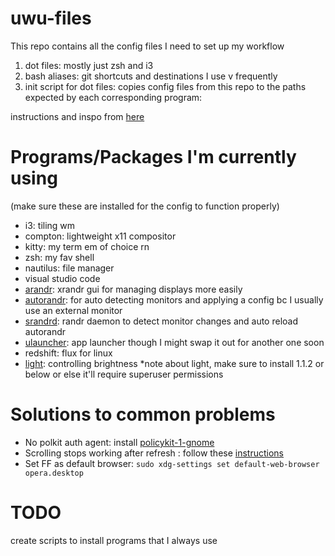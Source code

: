 # uwu-files

This repo contains all the config files I need to set up my workflow
1. dot files: mostly just zsh and i3
2. bash aliases: git shortcuts and destinations I use v frequently
3. init script for dot files: copies config files from this repo to the paths expected by each corresponding program: 

instructions and inspo from [here](https://www.freecodecamp.org/news/dive-into-dotfiles-part-2-6321b4a73608)

# Programs/Packages I'm currently using
(make sure these are installed for the config to function properly)
- i3: tiling wm
- compton: lightweight x11 compositor
- kitty: my term em of choice rn
- zsh: my fav shell
- nautilus: file manager
- visual studio code
- [arandr](https://christian.amsuess.com/tools/arandr/): xrandr gui for managing displays more easily
- [autorandr](https://github.com/wertarbyte/autorandr): for auto detecting monitors and applying a config bc I usually use an external monitor
- [srandrd](https://github.com/jceb/srandrd): randr daemon to detect monitor changes and auto reload autorandr
- [ulauncher](https://ulauncher.io/): app launcher though I might swap it out for another one soon
- redshift: flux for linux
- [light](https://github.com/haikarainen/light): controlling brightness
*note about light, make sure to install 1.1.2 or below or else it'll require superuser permissions

# Solutions to common problems
- No polkit auth agent: install [policykit-1-gnome](https://launchpad.net/ubuntu/+source/policykit-1-gnome) 
- Scrolling stops working after refresh : follow these [instructions](https://askubuntu.com/questions/1053720/scrolling-not-working-after-suspend-looking-for-permanent-solution)
- Set FF as default browser: `sudo xdg-settings set default-web-browser opera.desktop`

# TODO
create scripts to install programs that I always use 